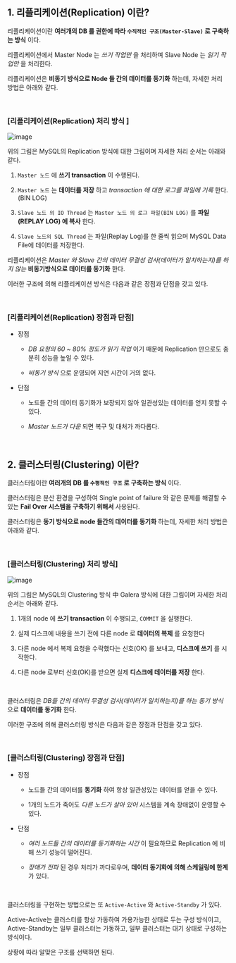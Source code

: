 ## 1. 리플리케이션(Replication) 이란?

리플리케이션이란 **여러개의 DB 를 권한에 따라 `수직적인 구조(Master-Slave)` 로 구축하는 방식** 이다.

리플리케이션에서 Master Node 는 *쓰기 작업만* 을 처리하며 Slave Node 는 *읽기 작업만* 을 처리한다.

리플리케이션은 **비동기 방식으로 Node 들 간의 데이터를 동기화** 하는데, 자세한 처리 방법은 아래와 같다.

<br>


### [리플리케이션(Replication) 처리 방식 ]

![image](https://github.com/lielocks/WIL/assets/107406265/56c3fd1f-37d2-4483-89c9-137048b7ebd2)

위의 그림은 MySQL의 Replication 방식에 대한 그림이며 자세한 처리 순서는 아래와 같다.

1. `Master 노드` 에 **쓰기 transaction** 이 수행된다.

2. `Master 노드` 는 **데이터를 저장** 하고 *transaction 에 대한 로그를 파일에 기록* 한다.(BIN LOG)

3. `Slave 노드 의 IO Thread` 는 `Master 노드 의 로그 파일(BIN LOG)` 를 **파일(REPLAY LOG) 에 복사** 한다.

4. `Slave 노드의 SQL Thread` 는 파일(Replay Log)를 한 줄씩 읽으며 MySQL Data File에 데이터를 저장한다.

리플리케이션은 *Master 와 Slave 간의 데이터 무결성 검사(데이터가 일치하는지)를 하지 않는* **비동기방식으로 데이터를 동기화** 한다. 

이러한 구조에 의해 리플리케이션 방식은 다음과 같은 장점과 단점을 갖고 있다.

<br>


### [리플리케이션(Replication) 장점과 단점]

+ 장점

  + *DB 요청의 60 ~ 80% 정도가 읽기 작업* 이기 때문에 Replication 만으로도 충분히 성능을 높일 수 있다.

  + *비동기 방식* 으로 운영되어 지연 시간이 거의 없다.


+ 단점

  + 노드들 간의 데이터 동기화가 보장되지 않아 일관성있는 데이터를 얻지 못할 수 있다.

  + *Master 노드가 다운* 되면 복구 및 대처가 까다롭다.

<br>


## 2. 클러스터링(Clustering) 이란?

클러스터링이란 **여러개의 DB 를 `수평적인 구조` 로 구축하는 방식** 이다.

클러스터링은 분산 환경을 구성하여 Single point of failure 와 같은 문제를 해결할 수 있는 **Fail Over 시스템을 구축하기 위해서** 사용된다.

클러스터링은 **동기 방식으로 node 들간의 데이터를 동기화** 하는데, 자세한 처리 방법은 아래와 같다.

<br>


### [클러스터링(Clustering) 처리 방식]

![image](https://github.com/lielocks/WIL/assets/107406265/6857645f-34ab-46e6-9950-90a4d5be7f75)

위의 그림은 MySQL의 Clustering 방식 中 Galera 방식에 대한 그림이며 자세한 처리 순서는 아래와 같다.

1. 1개의 node 에 **쓰기 transaction** 이 수행되고, `COMMIT` 을 실행한다.

2. 실제 디스크에 내용을 쓰기 전에 다른 node 로 **데이터의 복제** 를 요청한다

3. 다른 node 에서 복제 요청을 수락했다는 신호(OK) 를 보내고, **디스크에 쓰기** 를 시작한다.

4. 다른 node 로부터 신호(OK)를 받으면 실제 **디스크에 데이터를 저장** 한다.

<br>

클러스터링은 *DB들 간의 데이터 무결성 검사(데이터가 일치하는지)를 하는 동기 방식* 으로 **데이터를 동기화** 한다.

이러한 구조에 의해 클러스터링 방식은 다음과 같은 장점과 단점을 갖고 있다.
 
<br>

 
### [클러스터링(Clustering) 장점과 단점]

+ 장점

  + 노드들 간의 데이터를 **동기화** 하여 항상 일관성있는 데이터를 얻을 수 있다.

  + 1개의 노드가 죽어도 *다른 노드가 살아 있어* 시스템을 계속 장애없이 운영할 수 있다.


+ 단점

  + *여러 노드들 간의 데이터를 동기화하는 시간* 이 필요하므로 Replication 에 비해 쓰기 성능이 떨어진다.

  + *장애가 전파* 된 경우 처리가 까다로우며, **데이터 동기화에 의해 스케일링에 한계** 가 있다.

<br>


클러스터링을 구현하는 방법으로는 또 `Active-Active` 와 `Active-Standby` 가 있다. 

Active-Active는 클러스터를 항상 가동하여 가용가능한 상태로 두는 구성 방식이고, Active-Standby는 일부 클러스터는 가동하고, 일부 클러스터는 대기 상태로 구성하는 방식이다. 

상황에 따라 알맞은 구조를 선택하면 된다.

